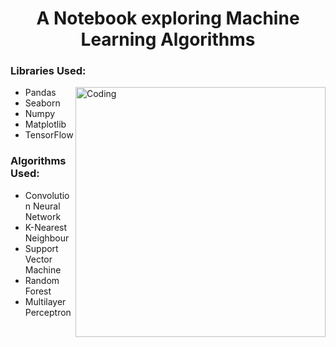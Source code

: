 <h1 align="center">A Notebook exploring Machine Learning Algorithms</h1>
<h3 align="left">Libraries Used:</h3>
<img align="right" alt="Coding" width="400" src="https://imgs.search.brave.com/AaawzG9O5S4ts3VhVB6Rxm_ezrCj3nhZnEauqRSfF18/rs:fit:860:0:0:0/g:ce/aHR0cHM6Ly93YWxs/cGFwZXJiYXQuY29t/L2ltZy8xNzYwNTIt/bWFjaGluZS1sZWFy/bmluZy13YWxscGFw/ZXItdG9wLWZyZWUt/bWFjaGluZS1sZWFy/bmluZy5qcGc"> 

- Pandas
- Seaborn
- Numpy
- Matplotlib
- TensorFlow

<h3 align="left">Algorithms Used:</h3>  

- Convolution Neural Network
- K-Nearest Neighbour
- Support Vector Machine
- Random Forest
- Multilayer Perceptron



<p align="left">
</p>
